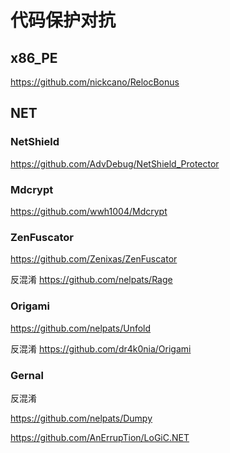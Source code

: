 # 代码保护对抗

## x86_PE

https://github.com/nickcano/RelocBonus



## NET

### NetShield

https://github.com/AdvDebug/NetShield_Protector

### Mdcrypt

https://github.com/wwh1004/Mdcrypt

### ZenFuscator

https://github.com/Zenixas/ZenFuscator

反混淆 https://github.com/nelpats/Rage

### Origami

https://github.com/nelpats/Unfold

反混淆 https://github.com/dr4k0nia/Origami

### Gernal

反混淆

https://github.com/nelpats/Dumpy

https://github.com/AnErrupTion/LoGiC.NET



